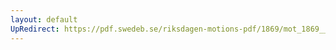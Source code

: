 ```yaml
---
layout: default
UpRedirect: https://pdf.swedeb.se/riksdagen-motions-pdf/1869/mot_1869__ak__00252.pdf
---
```

